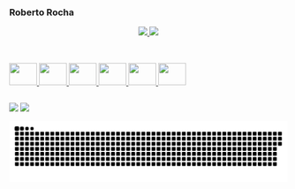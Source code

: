 ### Roberto Rocha

<div style="display: inline_block" align="center">
  <a href="https://github.com/rb-rocha">
  <img height="180em" src="https://github-readme-stats.vercel.app/api?username=rb-rocha&show_icons=true&theme=white&include_all_commits=true&count_private=true"/>
  <img height="180em" src="https://github-readme-stats.vercel.app/api/top-langs/?username=rb-rocha&layout=compact&langs_count=7&theme=white"/>
</div>

##

<div style="display: inline_block"><br>
  <img alt"Html5" height="40" width="50" src="https://cdn.jsdelivr.net/gh/devicons/devicon/icons/html5/html5-plain-wordmark.svg" />
  <img alt"CSS3" height="40" width="50" src="https://cdn.jsdelivr.net/gh/devicons/devicon/icons/css3/css3-plain.svg" />
  <img alt"Javascript" height="40" width="50" src="https://cdn.jsdelivr.net/gh/devicons/devicon/icons/javascript/javascript-plain.svg" />
  <img alt"React" height="40" width="50" src="https://cdn.jsdelivr.net/gh/devicons/devicon/icons/react/react-original.svg" />
  <img alt"Electron" height="40" width="50" src="https://cdn.jsdelivr.net/gh/devicons/devicon/icons/electron/electron-original.svg" />
  <img alt"Python" height="40" width="50" src="https://cdn.jsdelivr.net/gh/devicons/devicon/icons/python/python-original.svg" />
</div>
  
##

<div>
  <a href = "mailto:rb.rochap@gmail.com"><img src="https://img.shields.io/badge/Gmail-D14836?style=for-the-badge&logo=gmail&logoColor=white" target="_blank"></a>
  <a href="https://www.linkedin.com/in/roberto-rocha211412167/" target="_blank"><img src="https://img.shields.io/badge/-LinkedIn-%230077B5?style=for-the-badge&logo=linkedin&logoColor=white" target="_blank"></a>
</div>
  
![Snake animation](https://github.com/rb-rocha/rb-rocha/blob/output/github-contribution-grid-snake.svg)
